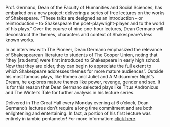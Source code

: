 Prof. Germano, Dean of the Faculty of Humanities and Social Sciences, has embarked on a new project: delivering a series of free lectures on the works of Shakespeare. “These talks are designed as an introduction – or reintroduction – to Shakespeare the poet-playwright-player and to the world of his plays.” Over the course of nine one-hour lectures, Dean Germano will deconstruct the themes, characters and context of Shakespeare’s less known works.

In an interview with The Pioneer, Dean Germano emphasized the relevance of Shakespearean literature to students of The Cooper Union, noting that “they [students] were first introduced to Shakespeare in early high school. Now that they are older, they can begin to appreciate the full extent to which Shakespeare addresses themes for more mature audiences”. Outside his most famous plays, like Romeo and Juliet and A Midsummer Night’s Dream, he explores mature themes like power, revenge, gender and sex. It is for this reason that Dean Germano selected plays like Titus Andronicus and The Winter’s Tale for further analysis in his lecture series.

Delivered in The Great Hall every Monday evening at 6 o’clock, Dean Germano’s lectures don’t require a long time commitment and are both enlightening and entertaining.  In fact, a portion of his first lecture was entirely in iambic pentameter! For more information: [click here](http://bit.ly/HowShakespeareWorks).